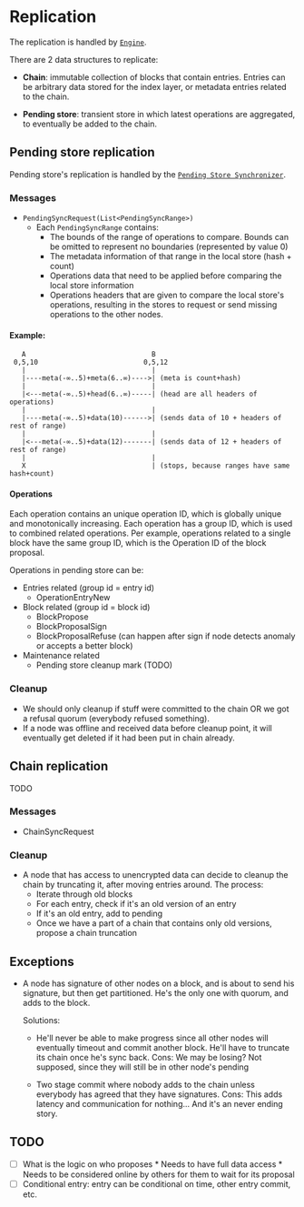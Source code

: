 
# Replication
The replication is handled by [`Engine`](src/engine/mod.rs).
 
There are 2 data structures to replicate:
* **Chain**: immutable collection of blocks that contain entries. Entries can be arbitrary data stored for the index layer,
         or metadata entries related to the chain.
         
* **Pending store**: transient store in which latest operations are aggregated, to eventually be added to the chain.

## Pending store replication
Pending store's replication is handled by the [`Pending Store Synchronizer`](src/engine/pending_sync.rs).

### Messages
* `PendingSyncRequest(List<PendingSyncRange>)`
    * Each `PendingSyncRange` contains:
      * The bounds of the range of operations to compare. Bounds can be omitted to represent no boundaries (represented by value 0)
      * The metadata information of that range in the local store (hash + count)
      * Operations data that need to be applied before comparing the local store information
      * Operations headers that are given to compare the local store's operations, resulting in the stores to request or send
        missing operations to the other nodes.

#### Example:
```
   A                               B
 0,5,10                          0,5,12
   |                               |
   |----meta(-∞..5)+meta(6..∞)---->| (meta is count+hash)
   |                               |
   |<---meta(-∞..5)+head(6..∞)-----| (head are all headers of operations)
   |                               |
   |----meta(-∞..5)+data(10)------>| (sends data of 10 + headers of rest of range)
   |                               |
   |<---meta(-∞..5)+data(12)-------| (sends data of 12 + headers of rest of range)
   |                               |
   X                               | (stops, because ranges have same hash+count)
```

#### Operations
Each operation contains an unique operation ID, which is globally unique and monotonically increasing.
Each operation has a group ID, which is used to combined related operations.
Per example, operations related to a single block have the same group ID, which is the Operation ID of the block proposal.

Operations in pending store can be:

* Entries related (group id = entry id)
    * OperationEntryNew
* Block related (group id = block id)
    * BlockPropose
    * BlockProposalSign
    * BlockProposalRefuse (can happen after sign if node detects anomaly or accepts a better block)
* Maintenance related
    * Pending store cleanup mark (TODO)

### Cleanup
* We should only cleanup if stuff were committed to the chain OR we got a refusal quorum (everybody refused something).
* If a node was offline and received data before cleanup point, it will eventually get deleted if it had been put in chain already.

## Chain replication
TODO

### Messages
* ChainSyncRequest

### Cleanup
* A node that has access to unencrypted data can decide to cleanup the chain by truncating it, after moving entries around.
  The process:
  * Iterate through old blocks
  * For each entry, check if it's an old version of an entry
  * If it's an old entry, add to pending
  * Once we have a part of a chain that contains only old versions, propose a chain truncation

## Exceptions
* A node has signature of other nodes on a block, and is about to send his signature, but then get partitioned.
  He's the only one with quorum, and adds to the block.

  Solutions:
  * He'll never be able to make progress since all other nodes will eventually timeout and commit another block.
    He'll have to truncate its chain once he's sync back.
    Cons: We may be losing? Not supposed, since they will still be in other node's pending

  * Two stage commit where nobody adds to the chain unless everybody has agreed that they have signatures.
    Cons: This adds latency and communication for nothing... And it's an never ending story.


## TODO
- [ ] What is the logic on who proposes
        * Needs to have full data access
        * Needs to be considered online by others for them to wait for its proposal
- [ ] Conditional entry: entry can be conditional on time, other entry commit, etc.
